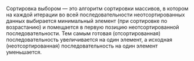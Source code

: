 Сортировка выбором — это алгоритм сортировки массивов, в котором на каждой итерации во всей последовательности неотсортированных данных выбирается минимальный элемент (при сортировке по возрастанию) и помещается в первую позицию неотсортированной последовательности. Тем самым готовая (отсортированная) последовательность увеличивается на один элемент, а исходная (неотсортированная) последовательность на один элемент уменьшается.